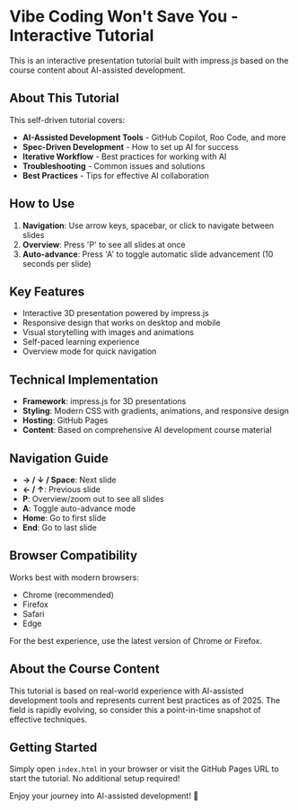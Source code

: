 # Vibe Coding Won't Save You - Interactive Tutorial

This is an interactive presentation tutorial built with impress.js based on the course content about AI-assisted development.

## About This Tutorial

This self-driven tutorial covers:

- **AI-Assisted Development Tools** - GitHub Copilot, Roo Code, and more
- **Spec-Driven Development** - How to set up AI for success
- **Iterative Workflow** - Best practices for working with AI
- **Troubleshooting** - Common issues and solutions
- **Best Practices** - Tips for effective AI collaboration

## How to Use

1. **Navigation**: Use arrow keys, spacebar, or click to navigate between slides
2. **Overview**: Press 'P' to see all slides at once
3. **Auto-advance**: Press 'A' to toggle automatic slide advancement (10 seconds per slide)

## Key Features

- Interactive 3D presentation powered by impress.js
- Responsive design that works on desktop and mobile
- Visual storytelling with images and animations
- Self-paced learning experience
- Overview mode for quick navigation

## Technical Implementation

- **Framework**: impress.js for 3D presentations
- **Styling**: Modern CSS with gradients, animations, and responsive design
- **Hosting**: GitHub Pages
- **Content**: Based on comprehensive AI development course material

## Navigation Guide

- **→ / ↓ / Space**: Next slide
- **← / ↑**: Previous slide  
- **P**: Overview/zoom out to see all slides
- **A**: Toggle auto-advance mode
- **Home**: Go to first slide
- **End**: Go to last slide

## Browser Compatibility

Works best with modern browsers:
- Chrome (recommended)
- Firefox
- Safari
- Edge

For the best experience, use the latest version of Chrome or Firefox.

## About the Course Content

This tutorial is based on real-world experience with AI-assisted development tools and represents current best practices as of 2025. The field is rapidly evolving, so consider this a point-in-time snapshot of effective techniques.

## Getting Started

Simply open `index.html` in your browser or visit the GitHub Pages URL to start the tutorial. No additional setup required!

Enjoy your journey into AI-assisted development! 🚀